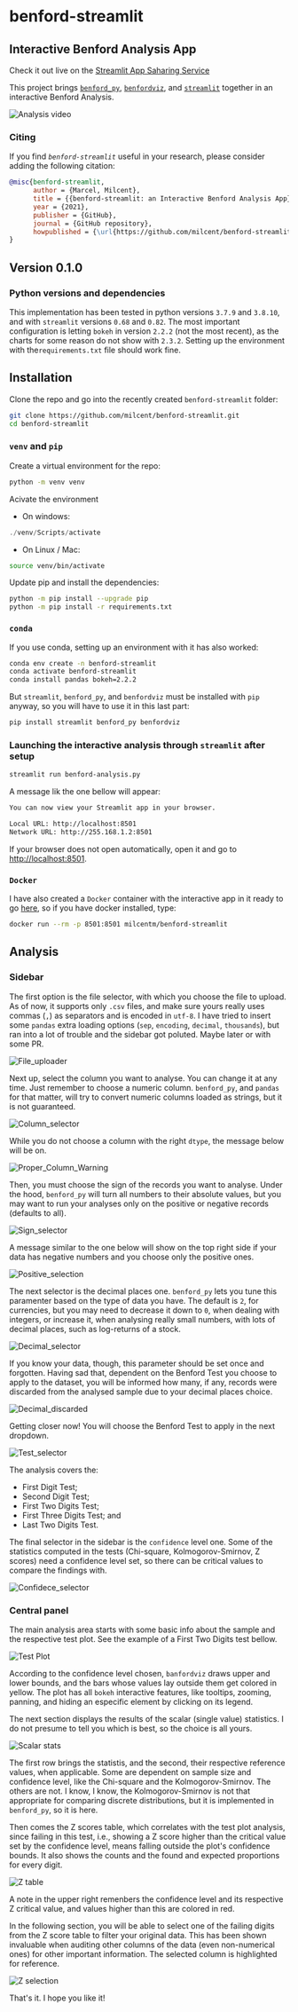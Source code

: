# benford-streamlit

## Interactive Benford Analysis App

Check it out live on the [Streamlit App Saharing Service](https://share.streamlit.io/milcent/benford-streamlit/benford_analysis.py)

This project brings [`benford_py`](https://github.com/milcent/benford_py),  [`benfordviz`](https://github.com/milcent/benfordviz), and [`streamlit`](https://streamlit.io/) together in an interactive Benford Analysis.

![Analysis video](https://github.com/milcent/benford-streamlit/blob/master/figures/13_analysis.gif)

### Citing

If you find *`benford-streamlit`* useful in your research, please consider adding the following citation:

```bibtex
@misc{benford-streamlit,
      author = {Marcel, Milcent},
      title = {{benford-streamlit: an Interactive Benford Analysis App}},
      year = {2021},
      publisher = {GitHub},
      journal = {GitHub repository},
      howpublished = {\url{https://github.com/milcent/benford-streamlit}},
}
```

## Version 0.1.0

### Python versions and dependencies

This implementation has been tested in python versions `3.7.9` and `3.8.10`, and with `streamlit` versions `0.68` and `0.82`. The most important configuration is letting `bokeh` in version `2.2.2` (not the most recent), as the charts for some reason do not show with `2.3.2`. Setting up the environment with the`requirements.txt` file should work fine.

## Installation

Clone the repo and go into the recently created `benford-streamlit` folder:

```bash
git clone https://github.com/milcent/benford-streamlit.git
cd benford-streamlit
```

### `venv` and `pip`

Create a virtual environment for the repo:

```bash
python -m venv venv
```

Acivate the environment

- On windows:

```powershell
./venv/Scripts/activate
```

- On Linux / Mac:

```bash
source venv/bin/activate
```

Update pip and install the dependencies:

```bash
python -m pip install --upgrade pip
python -m pip install -r requirements.txt
```

### `conda`

If you use conda, setting up an environment with it has also worked:

```bash
conda env create -n benford-streamlit
conda activate benford-streamlit
conda install pandas bokeh=2.2.2
```

But `streamlit`, `benford_py`, and `benfordviz` must be installed with `pip` anyway, so you will have to use it in this last part:

```bash
pip install streamlit benford_py benfordviz
```

### Launching the interactive analysis through `streamlit` after setup

```bash
streamlit run benford-analysis.py
```

A message lik the one bellow will appear:

```bash
You can now view your Streamlit app in your browser.

Local URL: http://localhost:8501
Network URL: http://255.168.1.2:8501
```

If your browser does not open automatically, open it and go to [http://localhost:8501](http://localhost:8501).

### `Docker`

I have also created a `Docker` container with the interactive app in it ready to go [here](https://hub.docker.com/repository/docker/milcentm/benford-streamlit), so if you have docker installed, type:

```bash
docker run --rm -p 8501:8501 milcentm/benford-streamlit
```

## Analysis

### Sidebar

The first option is the file selector, with which you choose the file to upload. As of now, it supports only `.csv` files, and make sure yours really uses commas (`,`) as separators and is encoded in `utf-8`. I have tried to insert some `pandas` extra loading options (`sep`, `encoding`, `decimal`, `thousands`), but ran into a lot of trouble and the sidebar got poluted. Maybe later or with some PR.

![File_uploader](https://github.com/milcent/benford-streamlit/blob/master/figures/00_file_upload.png)

Next up, select the column you want to analyse. You can change it at any time. Just remember to choose a numeric column. `benford_py`, and `pandas` for that matter, will try to convert numeric columns loaded as strings, but it is not guaranteed.

![Column_selector](https://github.com/milcent/benford-streamlit/blob/master/figures/01_column_selector.png)

While you do not choose a column with the right `dtype`, the message below will be on.

![Proper_Column_Warning](https://github.com/milcent/benford-streamlit/blob/master/figures/02_waiting_column.png)

Then, you must choose the sign of the records you want to analyse. Under the hood, `benford_py` will turn all numbers to their absolute values, but you may want to run your analyses only on the positive or negative records (defaults to all).

![Sign_selector](https://github.com/milcent/benford-streamlit/blob/master/figures/03_choose_sign.png)

A message similar to the one below will show on the top right side if your data has negative numbers and you choose only the positive ones.

![Positive_selection](https://github.com/milcent/benford-streamlit/blob/master/figures/05_positive_sign_selection.png)

The next selector is the decimal places one. `benford_py` lets you tune this paramenter based on the type of data you have. The default is `2`, for currencies, but you may need to decrease it down to `0`, when dealing with integers, or increase it, when analysing really small numbers, with lots of decimal places, such as log-returns of a stock.

![Decimal_selector](https://github.com/milcent/benford-streamlit/blob/master/figures/04_choose_decimals.png)

If you know your data, though, this parameter should be set once and forgotten. Having sad that, dependent on the Benford Test you choose to apply to the dataset, you will be informed how many, if any, records were discarded from the analysed sample due to your decimal places choice.

![Decimal_discarded](https://github.com/milcent/benford-streamlit/blob/master/figures/06_decimal_selection.png)

Getting closer now! You will choose the Benford Test to apply in the next dropdown.

![Test_selector](https://github.com/milcent/benford-streamlit/blob/master/figures/07_test_selector.png)

The analysis covers the:

- First Digit Test;
- Second Digit Test;
- First Two Digits Test;
- First Three Digits Test; and
- Last Two Digits Test.

The final selector in the sidebar is the `confidence` level one. Some of the statistics computed in the tests (Chi-square, Kolmogorov-Smirnov, Z scores) need a confidence level set, so there can be critical values to compare the findings with.

![Confidece_selector](https://github.com/milcent/benford-streamlit/blob/master/figures/08_confidence_selector.png)

### Central panel

The main analysis area starts with some basic info about the sample and the respective test plot. See the example of a First Two Digits test bellow.

![Test Plot](https://github.com/milcent/benford-streamlit/blob/master/figures/09_test_plot.png)

According to the confidence level chosen, `banfordviz` draws upper and lower bounds, and the bars whose values lay outside them get colored in yellow. The plot has all `bokeh` interactive features, like tooltips, zooming, panning, and hiding an especific element by clicking on its legend.

The next section displays the results of the scalar (single value) statistics. I do not presume to tell you which is best, so the choice is all yours.

![Scalar stats](https://github.com/milcent/benford-streamlit/blob/master/figures/10_scalar_stats.png)

The first row brings the statistis, and the second, their respective reference values, when applicable. Some are dependent on sample size and confidence level, like the Chi-square and the Kolmogorov-Smirnov. The others are not. I know, I know, the Kolmogorov-Smirnov is not that appropriate for comparing discrete distributions, but it is implemented in `benford_py`, so it is here.

Then comes the Z scores table, which correlates with the test plot analysis, since failing in this test, i.e., showing a Z score higher than the critical value set by the confidence level, means falling outside the plot's confidence bounds.
It also shows the counts and the found and expected proportions for every digit.

![Z table](https://github.com/milcent/benford-streamlit/blob/master/figures/11_z_table.png)

A note in the upper right remenbers the confidence level and its respective Z critical value, and values higher than this are colored in red.

In the following section, you will be able to select one of the failing digits from the Z score table to filter your original data. This has been shown invaluable when auditing other columns of the data (even non-numerical ones) for other important information. The selected column is highlighted for reference.

![Z selection](https://github.com/milcent/benford-streamlit/blob/master/figures/12_z_data_selection.png)

That's it. I hope you like it!
